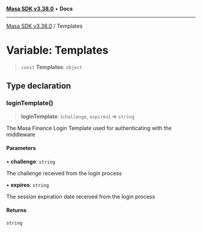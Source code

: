 [**Masa SDK v3.38.0**](../README.md) • **Docs**

***

[Masa SDK v3.38.0](../globals.md) / Templates

# Variable: Templates

> `const` **Templates**: `object`

## Type declaration

### loginTemplate()

> **loginTemplate**: (`challenge`, `expires`) => `string`

The Masa Finance Login Template used for authenticating with the middleware

#### Parameters

• **challenge**: `string`

The challenge received from the login process

• **expires**: `string`

The session expiration date received from the login process

#### Returns

`string`
